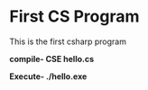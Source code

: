 # First CS Program

This is the first csharp program

**compile-    CSE hello.cs**

**Execute-    ./hello.exe**
